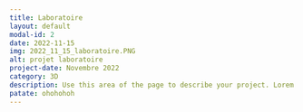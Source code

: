 ```yaml
---
title: Laboratoire
layout: default
modal-id: 2
date: 2022-11-15
img: 2022_11_15_laboratoire.PNG
alt: projet laboratoire
project-date: Novembre 2022
category: 3D
description: Use this area of the page to describe your project. Lorem ipsum dolor sit amet, consectetur adipisicing elit. Mollitia neque assumenda ipsam nihil, molestias magnam, recusandae quos quis inventore quisquam velit asperiores, vitae? Reprehenderit soluta, eos quod consequuntur itaque. Nam.
patate: ohohohoh
---
```

